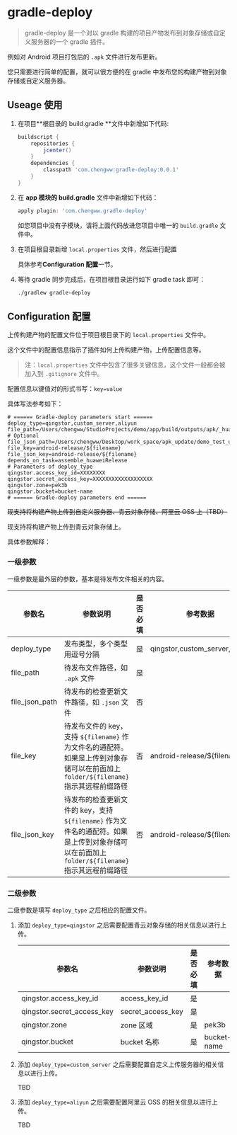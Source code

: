 # gradle-deploy

> gradle-deploy 是一个对以 gradle 构建的项目产物发布到对象存储或自定义服务器的一个 gradle 插件。

例如对 Android 项目打包后的 `.apk` 文件进行发布更新。

您只需要进行简单的配置，就可以很方便的在 gradle 中发布您的构建产物到对象存储或自定义服务器。

## Useage 使用

1. 在项目**根目录的 build.gradle **文件中新增如下代码:

   ```groovy
   buildscript {
       repositories {
           jcenter()
       }
       dependencies {
           classpath 'com.chengww:gradle-deploy:0.0.1'
       }
   }
   ```

2. 在 **app 模块的 build.gradle** 文件中新增如下代码：

   ```groovy
   apply plugin: 'com.chengww.gradle-deploy'
   ```

   如您项目中没有子模块，请将上面代码放进您项目中唯一的 `build.gradle` 文件中。

3. 在项目根目录新增 `local.properties` 文件，然后进行配置

   具体参考**Configuration 配置**一节。

4. 等待 gradle 同步完成后，在项目根目录运行如下 gradle task 即可：

   ```bash
   ./gradlew gradle-deploy
   ```

##  Configuration 配置

上传构建产物的配置文件位于项目根目录下的 `local.properties` 文件中。

这个文件中的配置信息指示了插件如何上传构建产物，上传配置信息等。

> 注：`local.properties` 文件中包含了很多关键信息，这个文件一般都会被加入到 `.gitignore` 文件中。

配置信息以键值对的形式书写：`key=value`

具体写法参考如下：

```properties
# ====== Gradle-deploy parameters start ======
deploy_type=qingstor,custom_server,aliyun
file_path=/Users/chengww/StudioProjects/demo/app/build/outputs/apk/_huawei/release/Demo_huawei_1.5.0_beta3.apk
# Optional
file_json_path=/Users/chengww/Desktop/work_space/apk_update/demo_test_update.json
file_key=android-release/${filename}
file_json_key=android-release/${filename}
depends_on_task=assemble_huaweiRelease
# Parameters of deploy_type
qingstor.access_key_id=XXXXXXXX
qingstor.secret_access_key=XXXXXXXXXXXXXXXXXXX
qingstor.zone=pek3b
qingstor.bucket=bucket-name
# ====== Gradle-deploy parameters end ======
```



~~现支持将构建产物上传到自定义服务器、青云对象存储、阿里云 OSS 上（TBD）~~

现支持将构建产物上传到青云对象存储上。

具体参数解释：

### 一级参数

一级参数是最外层的参数，基本是待发布文件相关的内容。

| 参数名         | 参数说明                                                     | 是否必填 | 参考数据                      |
| -------------- | ------------------------------------------------------------ | -------- | ----------------------------- |
| deploy_type    | 发布类型，多个类型用逗号分隔                                 | 是       | qingstor,custom_server,aliyun |
| file_path      | 待发布文件路径，如 `.apk` 文件                               | 是       |                               |
| file_json_path | 待发布的检查更新文件路径，如 `.json` 文件                    | 否       |                               |
| file_key       | 待发布文件的 key，支持 `${filename}` 作为文件名的通配符。如果是上传到对象存储可以在前面加上 `folder/${filename}` 指示其远程前缀路径 | 否       | android-release/${filename}   |
| file_json_key  | 待发布的检查更新文件的 key，支持 `${filename}` 作为文件名的通配符。如果是上传到对象存储可以在前面加上 `folder/${filename}` 指示其远程前缀路径 | 否       | android-release/${filename}   |

### 二级参数

二级参数是填写 `deploy_type` 之后相应的配置文件。

1. 添加 `deploy_type=qingstor` 之后需要配置青云对象存储的相关信息以进行上传。

   | 参数名                     | 参数说明          | 是否必填 | 参考数据    |
   | -------------------------- | ----------------- | -------- | ----------- |
   | qingstor.access_key_id     | access_key_id     | 是       |             |
   | qingstor.secret_access_key | secret_access_key | 是       |             |
   | qingstor.zone              | zone 区域         | 是       | pek3b       |
   | qingstor.bucket            | bucket 名称       | 是       | bucket-name |

2. 添加 `deploy_type=custom_server` 之后需要配置自定义上传服务器的相关信息以进行上传。

   TBD

3. 添加 `deploy_type=aliyun` 之后需要配置阿里云 OSS 的相关信息以进行上传。

   TBD

